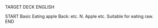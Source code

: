TARGET DECK
ENGLISH

START
Basic
Eating apple
Back: etc. N. Apple etc. Suitable for eating raw.
END

